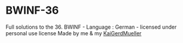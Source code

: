 # BWINF-36
Full solutions to the 36. BWINF - Language : German - licensed under personal use license
Made by me & my [KaiGerdMueller](github.com/KaiGerdMueller)
